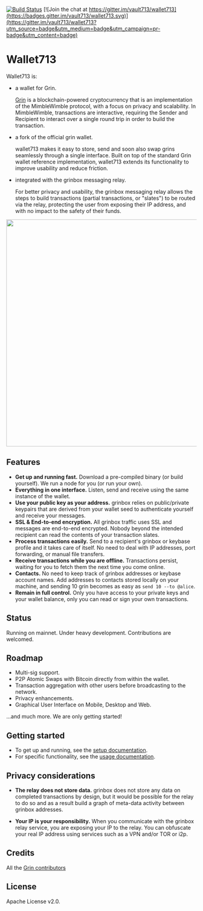 [![Build Status](https://travis-ci.org/vault713/wallet713.svg?branch=master)](https://travis-ci.org/vault713/wallet713)
[![Join the chat at https://gitter.im/vault713/wallet713](https://badges.gitter.im/vault713/wallet713.svg)](https://gitter.im/vault713/wallet713?utm_source=badge&utm_medium=badge&utm_campaign=pr-badge&utm_content=badge)

# Wallet713

Wallet713 is:

- a wallet for Grin.

   [Grin](https://github.com/mimblewimble/grin) is a blockchain-powered cryptocurrency that is an implementation of the MimbleWimble protocol, with a focus on privacy and scalability. In MimbleWimble, transactions are interactive, requiring the Sender and Recipient to interact over a single round trip in order to build the transaction.

- a fork of the official grin wallet.

   wallet713 makes it easy to store, send and soon also swap grins seamlessly through a single interface. Built on top of the standard Grin wallet reference implementation, wallet713 extends its functionality to improve usability and reduce friction. 

- integrated with the grinbox messaging relay.

   For better privacy and usability, the grinbox messaging relay allows the steps to build transactions (partial transactions, or "slates") to be routed via the relay, protecting the user from exposing their IP address, and with no impact to the safety of their funds.

<p align="center">
  <img width="600" src="demo.svg">
</p>

## Features

* **Get up and running fast.** Download a pre-compiled binary (or build yourself). We run a node for you (or run your own). 
* **Everything in one interface.** Listen, send and receive using the same instance of the wallet.
* **Use your public key as your address.** grinbox relies on public/private keypairs that are derived from your wallet seed to authenticate yourself and receive your messages.
* **SSL & End-to-end encryption.** All grinbox traffic uses SSL and messages are end-to-end encrypted. Nobody beyond the intended recipient can read the contents of your transaction slates.  
* **Process transactions easily.** Send to a recipient's grinbox or keybase profile and it takes care of itself. No need to deal with IP addresses, port forwarding, or manual file transfers.
* **Receive transactions while you are offline.** Transactions persist, waiting for you to fetch them the next time you come online.
* **Contacts.** No need to keep track of grinbox addresses or keybase account names. Add addresses to contacts stored locally on your machine, and sending 10 grin becomes as easy as `send 10 --to @alice`.
* **Remain in full control.** Only you have access to your private keys and your wallet balance, only you can read or sign your own transactions.

## Status

Running on mainnet. Under heavy development. Contributions are welcomed.

## Roadmap

* Multi-sig support.
* P2P Atomic Swaps with Bitcoin directly from within the wallet.
* Transaction aggregation with other users before broadcasting to the network.
* Privacy enhancements.
* Graphical User Interface on Mobile, Desktop and Web.

...and much more. We are only getting started!

## Getting started

* To get up and running, see the [setup documentation](docs/setup.md).
* For specific functionality, see the [usage documentation](docs/usage.md).

## Privacy considerations

* **The relay does not store data.** grinbox does not store any data on completed transactions by design, but it would be possible for the relay to do so and as a result build a graph of meta-data activity between grinbox addresses.

* **Your IP is your responsibility.** When you communicate with the grinbox relay service, you are exposing your IP to the relay. You can obfuscate your real IP address using services such as a VPN and/or TOR or i2p.

## Credits

All the [Grin contributors](https://github.com/mimblewimble/grin/graphs/contributors)

## License

Apache License v2.0.